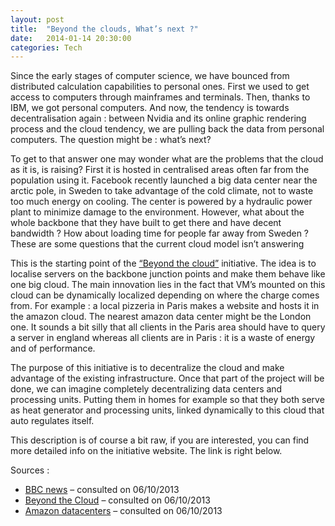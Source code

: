 ```yaml
---
layout: post
title:  "Beyond the clouds, What’s next ?"
date:   2014-01-14 20:30:00
categories: Tech
---
```


Since the early stages of computer science, we have bounced from distributed calculation capabilities 
to personal ones. First we used to get access to computers through mainframes and terminals. 
Then, thanks to IBM, we got personal computers. And now, the tendency is towards decentralisation
 again : between Nvidia and its online graphic rendering process and the cloud tendency, we 
 are pulling back the data from personal computers. The question might be : what’s next?

To get to that answer one may wonder what are the problems that the cloud as it is, is raising? 
First it is hosted in centralised areas often far from the population using it. Facebook recently 
launched a big data center near the arctic pole, in Sweden to take advantage of the cold climate, 
not to waste too much energy on cooling. The center is powered by a hydraulic power plant to 
minimize damage to the environment. However, what about the whole backbone that they have built 
to get there and have decent bandwidth ? How about loading time for people far away from Sweden ? 
These are some questions that the current cloud model isn’t answering

This is the starting point of the [“Beyond the cloud”](http://beyondtheclouds.github.io/index.html) initiative. The idea is to localise servers on 
the backbone junction points and make them behave like one big cloud. The main innovation lies in the 
fact that VM’s mounted on this cloud can be dynamically localized depending on where the charge comes 
from. For example : a local pizzeria in Paris makes a website and hosts it in the amazon cloud. 
The nearest amazon data center might be the London one. It sounds a bit silly that all clients 
in the Paris area should have to query a server in england whereas all clients are in Paris : 
it is a waste of energy and of performance.

The purpose of this initiative is to decentralize the cloud and make advantage of the existing 
infrastructure. Once that part of the project will be done, we can imagine completely decentralizing 
data centers and processing units. Putting them in homes for example so that they both serve as heat 
generator and processing units, linked dynamically to this cloud that auto regulates itself.

This description is of course a bit raw, if you are interested, you can find more detailed info
 on the initiative website. The link is right below.

Sources :

* [BBC news](http://www.bbc.co.uk/news/business-22879160) – consulted on 06/10/2013
* [Beyond the Cloud](http://beyondtheclouds.github.io/index.html) – consulted on 06/10/2013
* [Amazon datacenters](http://www.datacenterknowledge.com/archives/2008/11/18/where-amazons-data-centers-are-located/) – consulted on 06/10/2013